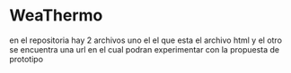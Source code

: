 # WeaThermo
en el repositoria hay 2 archivos uno el el que esta el archivo html y el otro se encuentra una url en el cual podran experimentar con la propuesta de prototipo
